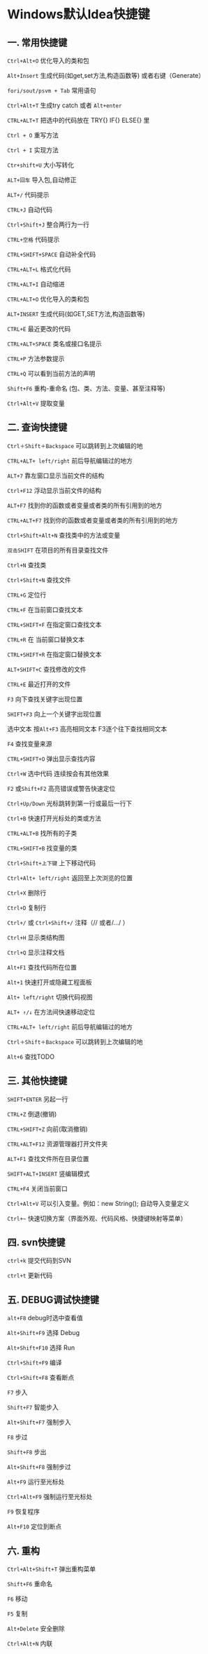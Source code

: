 # Windows默认Idea快捷键

## 一. 常用快捷键
`Ctrl+Alt+O` 优化导入的类和包

`Alt+Insert` 生成代码(如get,set方法,构造函数等) 或者右键（Generate）

`fori/sout/psvm + Tab` 常用语句

`Ctrl+Alt+T` 生成try catch 或者 `Alt+enter`

`CTRL+ALT+T` 把选中的代码放在 TRY{} IF{} ELSE{} 里

`Ctrl + O` 重写方法

`Ctrl + I` 实现方法

`Ctr+shift+U` 大小写转化

`ALT+回车` 导入包,自动修正

`ALT+/` 代码提示

`CTRL+J` 自动代码

`Ctrl+Shift+J` 整合两行为一行

`CTRL+空格` 代码提示

`CTRL+SHIFT+SPACE` 自动补全代码

`CTRL+ALT+L` 格式化代码

`CTRL+ALT+I` 自动缩进

`CTRL+ALT+O` 优化导入的类和包

`ALT+INSERT` 生成代码(如GET,SET方法,构造函数等)

`CTRL+E` 最近更改的代码

`CTRL+ALT+SPACE` 类名或接口名提示

`CTRL+P` 方法参数提示

`CTRL+Q` 可以看到当前方法的声明

`Shift+F6` 重构-重命名 (包、类、方法、变量、甚至注释等)

`Ctrl+Alt+V` 提取变量

## 二. 查询快捷键
`Ctrl＋Shift＋Backspace` 可以跳转到上次编辑的地

`CTRL+ALT+ left/right` 前后导航编辑过的地方

`ALT+7` 靠左窗口显示当前文件的结构

`Ctrl+F12` 浮动显示当前文件的结构

`ALT+F7` 找到你的函数或者变量或者类的所有引用到的地方

`CTRL+ALT+F7` 找到你的函数或者变量或者类的所有引用到的地方

`Ctrl+Shift+Alt+N` 查找类中的方法或变量

`双击SHIFT` 在项目的所有目录查找文件

`Ctrl+N` 查找类

`Ctrl+Shift+N` 查找文件

`CTRL+G` 定位行

`CTRL+F` 在当前窗口查找文本

`CTRL+SHIFT+F` 在指定窗口查找文本

`CTRL+R` 在 当前窗口替换文本

`CTRL+SHIFT+R` 在指定窗口替换文本

`ALT+SHIFT+C` 查找修改的文件

`CTRL+E` 最近打开的文件

`F3` 向下查找关键字出现位置

`SHIFT+F3` 向上一个关键字出现位置

选中文本 按`Alt+F3`  高亮相同文本 F3逐个往下查找相同文本

`F4` 查找变量来源

`CTRL+SHIFT+O` 弹出显示查找内容

`Ctrl+W` 选中代码 连续按会有其他效果

`F2` 或`Shift+F2` 高亮错误或警告快速定位

`Ctrl+Up/Down` 光标跳转到第一行或最后一行下

`Ctrl+B` 快速打开光标处的类或方法

`CTRL+ALT+B` 找所有的子类

`CTRL+SHIFT+B` 找变量的类

`Ctrl+Shift+上下键` 上下移动代码

`Ctrl+Alt+ left/right` 返回至上次浏览的位置

`Ctrl+X` 删除行

`Ctrl+D` 复制行

`Ctrl+/` 或 `Ctrl+Shift+/` 注释（// 或者/…/ ）

`Ctrl+H` 显示类结构图

`Ctrl+Q` 显示注释文档

`Alt+F1` 查找代码所在位置

`Alt+1` 快速打开或隐藏工程面板

`Alt+ left/right` 切换代码视图

`ALT+ ↑/↓` 在方法间快速移动定位

`CTRL+ALT+ left/right` 前后导航编辑过的地方

`Ctrl＋Shift＋Backspace` 可以跳转到上次编辑的地

`Alt+6` 查找TODO

## 三. 其他快捷键
`SHIFT+ENTER` 另起一行

`CTRL+Z` 倒退(撤销)

`CTRL+SHIFT+Z` 向前(取消撤销)

`CTRL+ALT+F12` 资源管理器打开文件夹

`ALT+F1` 查找文件所在目录位置

`SHIFT+ALT+INSERT` 竖编辑模式

`CTRL+F4` 关闭当前窗口

`Ctrl+Alt+V` 可以引入变量。例如：new String(); 自动导入变量定义

`Ctrl+~` 快速切换方案（界面外观、代码风格、快捷键映射等菜单）

## 四. svn快捷键
`ctrl+k` 提交代码到SVN

`ctrl+t` 更新代码

## 五. DEBUG调试快捷键
`alt+F8` debug时选中查看值

`Alt+Shift+F9` 选择 Debug

`Alt+Shift+F10` 选择 Run

`Ctrl+Shift+F9` 编译

`Ctrl+Shift+F8` 查看断点

`F7` 步入

`Shift+F7` 智能步入

`Alt+Shift+F7` 强制步入

`F8` 步过

`Shift+F8` 步出

`Alt+Shift+F8` 强制步过

`Alt+F9` 运行至光标处

`Ctrl+Alt+F9` 强制运行至光标处

`F9` 恢复程序

`Alt+F10` 定位到断点

## 六. 重构
`Ctrl+Alt+Shift+T` 弹出重构菜单

`Shift+F6` 重命名

`F6` 移动

`F5` 复制

`Alt+Delete` 安全删除

`Ctrl+Alt+N` 内联



<comment/>
